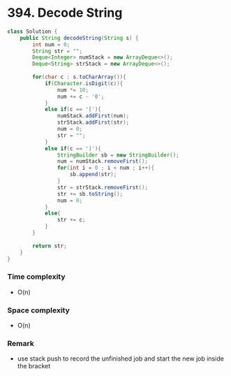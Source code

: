 # 394. Decode String
```java
class Solution {
    public String decodeString(String s) {
        int num = 0;
        String str = "";
        Deque<Integer> numStack = new ArrayDeque<>();
        Deque<String> strStack = new ArrayDeque<>();
            
        for(char c : s.toCharArray()){
            if(Character.isDigit(c)){
                num *= 10;
                num += c - '0';
            }
            else if(c == '['){
                numStack.addFirst(num);
                strStack.addFirst(str);
                num = 0;
                str = "";
            }
            else if(c == ']'){
                StringBuilder sb = new StringBuilder();
                num = numStack.removeFirst();
                for(int i = 0 ; i < num ; i++){
                    sb.append(str);
                }
                str = strStack.removeFirst();
                str += sb.toString();
                num = 0;
            }
            else{
                str += c;
            }
        }
        
        return str;
    }
}
```

### Time complexity
* O(n)
### Space complexity
* O(n)
### Remark
* use stack push to record the unfinished job and start the new job inside the bracket